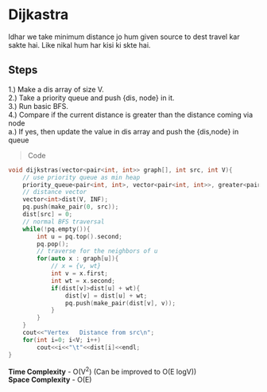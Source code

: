 # Dijkastra

Idhar we take minimum distance jo hum given source to dest travel kar sakte hai. Like nikal hum har kisi ki skte hai.

## Steps

1.) Make a dis array of size V. <br/>
2.) Take a priority queue and push {dis, node} in it. <br/>
3.) Run basic BFS. <br/>
4.) Compare if the current distance is greater than the distance coming via node <br/>
    a.) If yes, then update the value in dis array and push the {dis,node} in queue <br/>

> Code

``` c++
void dijkstras(vector<pair<int, int>> graph[], int src, int V){
    // use priority queue as min heap
    priority_queue<pair<int, int>, vector<pair<int, int>>, greater<pair<int, int>>> pq;
    // distance vector
    vector<int>dist(V, INF);
    pq.push(make_pair(0, src));
    dist[src] = 0;
    // normal BFS traversal
    while(!pq.empty()){
        int u = pq.top().second;
        pq.pop();
        // traverse for the neighbors of u
        for(auto x : graph[u]){
            // x = {v, wt}
            int v = x.first;
            int wt = x.second;
            if(dist[v]>dist[u] + wt){
                dist[v] = dist[u] + wt;
                pq.push(make_pair(dist[v], v));
            }
        }
    }
    cout<<"Vertex   Distance from src\n";
    for(int i=0; i<V; i++)
        cout<<i<<"\t"<<dist[i]<<endl;
}

```

**Time Complexity** - O(V<sup>2</sup>) (Can be improved to O(E logV)) <br/>
**Space Complexity** - O(E)